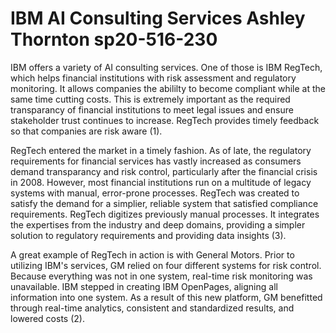 # IBM AI Consulting Services Ashley Thornton sp20-516-230

IBM offers a variety of AI consulting services. One of those is IBM RegTech, which helps financial institutions with risk assessment and regulatory monitoring. It allows companies the abililty to become compliant while at the same time cutting costs. This is extremely important as the required transparancy of financial institutions to meet legal issues and ensure stakeholder trust continues to increase. RegTech provides timely feedback so that companies are risk aware (1).

RegTech entered the market in a timely fashion. As of late, the regulatory requirements for financial services has vastly increased as consumers demand transparancy and risk control, particularly after the financial crisis in 2008. However, most financial institutions run on a multitude of legacy systems with manual, error-prone processes. RegTech was created to satisfy the demand for a simplier, reliable system that satisfied compliance requirements. RegTech digitizes previously manual processes. It integrates the expertises from the industry and deep domains, providing a simpler solution to regulatory requirements and providing data insights (3).

A great example of RegTech in action is with General Motors. Prior to utilizing IBM's services, GM relied on four different systems for risk control. Because everything was not in one system, real-time risk monitoring was unavailable. IBM stepped in creating IBM OpenPages, aligning all information into one system. As a result of this new platform, GM benefitted through real-time analytics, consistent and standardized results, and lowered costs (2).
